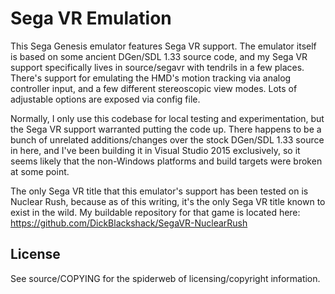 # Sega VR Emulation
This Sega Genesis emulator features Sega VR support. The emulator itself is based on some ancient DGen/SDL 1.33 source code, and my Sega VR support specifically lives in source/segavr with tendrils in a few places. There's support for emulating the HMD's motion tracking via analog controller input, and a few different stereoscopic view modes. Lots of adjustable options are exposed via config file.

Normally, I only use this codebase for local testing and experimentation, but the Sega VR support warranted putting the code up. There happens to be a bunch of unrelated additions/changes over the stock DGen/SDL 1.33 source in here, and I've been building it in Visual Studio 2015 exclusively, so it seems likely that the non-Windows platforms and build targets were broken at some point.

The only Sega VR title that this emulator's support has been tested on is Nuclear Rush, because as of this writing, it's the only Sega VR title known to exist in the wild. My buildable repository for that game is located here: https://github.com/DickBlackshack/SegaVR-NuclearRush

## License
See source/COPYING for the spiderweb of licensing/copyright information.
